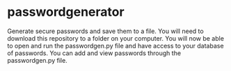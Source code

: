 # passwordgenerator
Generate secure passwords and save them to a file.
You will need to download this repository to a folder on your computer.
You will now be able to open and run the passwordgen.py file and have access to your database of passwords.
You can add and view passwords through the passwordgen.py file.
